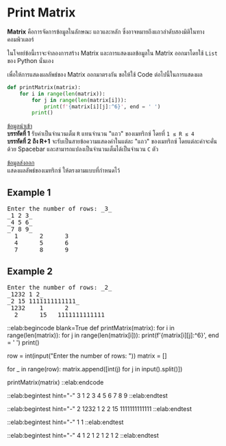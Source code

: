 # Print Matrix

**Matrix** คือการจัดการข้อมูลในลักษณะ แถวและหลัก ซึ่งอาจหมายถึงแถวลำดับสองมิติในทางคอมพิวเตอร์

ในโจทย์ข้อนี้เราจะจำลองการสร้าง Matrix และการแสดงผลข้อมูลใน Matrix ออกมาโดยใช้ `List` ของ Python นั่นเอง

เพื่อให้การแสดงผลลัพธ์ของ Matrix ออกมาตรงกัน ขอให้ใช้ Code ต่อไปนี้ในการแสดงผล

```python
def printMatrix(matrix):
    for i in range(len(matrix)):
        for j in range(len(matrix[i])):
            print(f'{matrix[i][j]:^6}', end = ' ')
        print()
```

<u>ข้อมูลนำเข้า</u>  
**บรรทัดที่ 1** รับค่าเป็นจำนวนเต็ม `R` แทนจำนวน "แถว" ของเมทริกซ์ โดยที่ `1 ≤ R ≤ 4`  
**บรรทัดที่ 2 ถึง R+1** จะรับเป็นสายข้อความแสดงค่าในแต่ละ "แถว" ของเมทริกซ์ โดยแต่ละค่าจะคั่นด้วย Spacebar และสามารถแปลงเป็นจำนวนเต็มได้เป็นจำนวน `C` ตัว

<u>ข้อมูลส่งออก</u>  
แสดงผลลัพธ์ของเมทริกซ์ ให้ตรงตามแบบที่กำหนดไว้

## Example 1
<pre class="output">
Enter the number of rows: _3_
_1 2 3_
_4 5 6_
_7 8 9_
  1      2      3
  4      5      6
  7      8      9
</pre>

## Example 2
<pre class="output">
Enter the number of rows: _2_
_1232 1 2_
_2 15 1111111111111_
 1232    1      2
  2      15   1111111111111
</pre>

::elab:begincode blank=True
def printMatrix(matrix):
    for i in range(len(matrix)):
        for j in range(len(matrix[i])):
            print(f'{matrix[i][j]:^6}', end = ' ')
        print()

row = int(input("Enter the number of rows: "))
matrix = []

for _ in range(row):
    matrix.append([int(j) for j in input().split()])

printMatrix(matrix)
::elab:endcode

::elab:begintest hint="-"
3
1 2 3
4 5 6
7 8 9
::elab:endtest

::elab:begintest hint="-"
2
1232 1 2
2 15 1111111111111
::elab:endtest

::elab:begintest hint="-"
1
1
::elab:endtest

::elab:begintest hint="-"
4
1 2
1 2
1 2
1 2
::elab:endtest